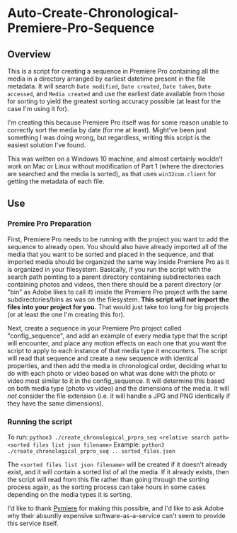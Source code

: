 # Auto-Create-Chronological-Premiere-Pro-Sequence

## Overview
This is a script for creating a sequence in Premiere Pro containing all the media in a directory arranged by earliest datetime present in the file metadata. It will search `Date modified`, `Date created`, `Date taken`, `Date accessed`, and `Media created` and use the earliest date available from those for sorting to yield the greatest sorting accuracy possible (at least for the case I'm using it for).

I'm creating this because Premiere Pro itself was for some reason unable to correctly sort the media by date (for me at least). Might've been just something I was doing wrong, but regardless, writing this script is the easiest solution I've found.

This was written on a Windows 10 machine, and almost certainly wouldn't work on Mac or Linux without modification of Part 1 (where the directories are searched and the media is sorted), as that uses `win32com.client` for getting the metadata of each file.

## Use

### Premire Pro Preparation
First, Premiere Pro needs to be running with the project you want to add the sequence to already open. You should also have already imported all of the media that you want to be sorted and placed in the sequence, and that imported media should be organized the same way inside Premiere Pro as it is organized in your filesystem. Basically, if you run the script with the search path pointing to a parent directory containing subdirectories each containing photos and videos, then there should be a parent directory (or "bin" as Adobe likes to call it) inside the Premiere Pro project with the same subdirectories/bins as was on the filesystem. **This script will _not_ import the files into your project for you.** That would just take too long for big projects (or at least the one I'm creating this for).

Next, create a sequence in your Premiere Pro project called "config_sequence", and add an example of every media type that the script will encounter, and place any motion effects on each one that you want the script to apply to each instance of that media type it encounters. The script will read that sequence and create a new sequence with identical properties, and then add the media in chronological order, deciding what to do with each photo or video based on what was done with the photo or video most similar to it in the config_sequence. It will determine this based on both media type (photo vs video) and the dimensions of the media. It will _not_ consider the file extension (i.e. it will handle a JPG and PNG identically if they have the same dimensions).

### Running the script
To run: `python3 ./create_chronological_prpro_seq <relative search path> <sorted files list json filename>`
Example: `python3 ./create_chronological_prpro_seq .. sorted_files.json`

The `<sorted files list json filename>` will be created if it doesn't already exist, and it will contain a sorted list of all the media. If it already exists, then the script will read from this file rather than going through the sorting process again, as the sorting process can take hours in some cases depending on the media types it is sorting.


I'd like to thank [Pymiere](https://github.com/qmasingarbe/pymiere) for making this possible, and I'd like to ask Adobe why their absurdly expensive software-as-a-service can't seem to provide this service itself.
